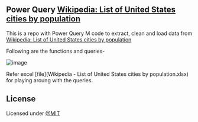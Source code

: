 ## Power Query [Wikipedia: List of United States cities by population](https://en.wikipedia.org/wiki/List_of_United_States_cities_by_population)

This is a repo with Power Query M code to extract, clean and load data from [Wikipedia: List of United States cities by population](https://en.wikipedia.org/wiki/List_of_United_States_cities_by_population)

Following are the functions and queries-

![image](https://user-images.githubusercontent.com/32126716/236314373-277732c9-2498-4d4a-8756-2e0f26cd5f85.png)

Refer excel [file](Wikipedia - List of United States cities by population.xlsx) for playing aroung with the queries.


## License

Licensed under [@MIT](./LICENSE)
